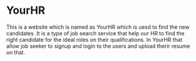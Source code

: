 # YourHR
This is a website which is named as YourHR which is uesd to find the new candidates .It is a type of job search service that help our HR to find the right candidate for the ideal roles on their qualifications. In YourHR that allow job seeker to signup and login to the users and upload therir resume on that.
